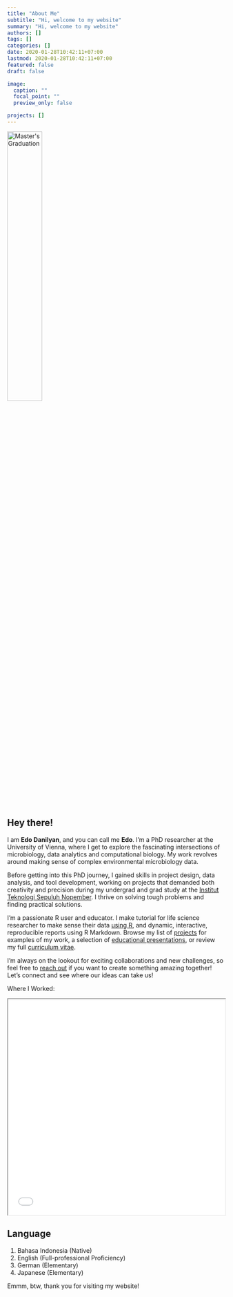 ```yaml
---
title: "About Me"
subtitle: "Hi, welcome to my website"
summary: "Hi, welcome to my website"
authors: []
tags: []
categories: []
date: 2020-01-28T10:42:11+07:00
lastmod: 2020-01-28T10:42:11+07:00
featured: false
draft: false

image:
  caption: ""
  focal_point: ""
  preview_only: false

projects: []
---
```

<img class="special-img-class" style="width:40%" src="/aboutme.jpeg" alt="Master's Graduation" />


## Hey there!

I am **Edo Danilyan**, and you can call me **Edo**. I’m a PhD researcher at the University of Vienna, where I get to explore the fascinating intersections of microbiology, data analytics and computational biology. My work revolves around making sense of complex environmental microbiology data.

Before getting into this PhD journey, I gained skills in project design, data analysis, and tool development, working on projects that demanded both creativity and precision during my undergrad and grad study at the [Institut Teknologi Sepuluh Nopember](https://www.its.ac.id). I thrive on solving tough problems and finding practical solutions. 

I’m a passionate R user and educator. I make tutorial for life science researcher to make sense their data [using R](https://github.com/danilyanedo7/biocomp), and dynamic, interactive, reproducible reports using R Markdown. Browse my list of [projects](/#projects) for examples of my work, a selection of [educational presentations](https://edodanilyan.com/post/dashboard_collection/), or review my full [curriculum vitae](https://edodanilyan.com/uploads/resume.pdf).

I’m always on the lookout for exciting collaborations and new challenges, so feel free to [reach out](https://edodanilyan.com/#contact) if you want to create something amazing together! Let’s connect and see where our ideas can take us!

Where I Worked:

<iframe seamless = "" width = "100%" height = "500" class="shortcode-iframe" src="/leaflet/work_map.html"></iframe>

## Language
1. Bahasa Indonesia (Native)
2. English (Full-professional Proficiency)
3. German (Elementary)
4. Japanese (Elementary)

Emmm, btw, thank you for visiting my website!

